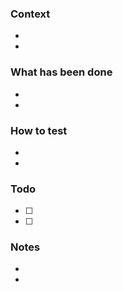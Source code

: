 ### Context

-
-

### What has been done

-
-

### How to test

-
-

### Todo

- [ ]
- [ ]

### Notes

-
-

